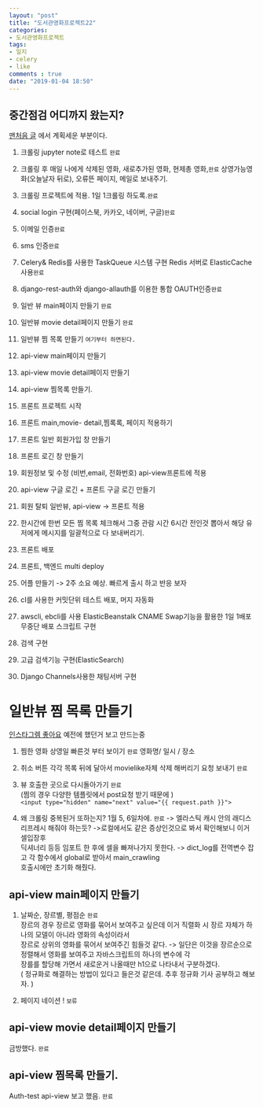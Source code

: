 ```yaml
---
layout: "post"
title: "도서관영화프로젝트22"    
categories:  
- 도서관영화프로젝트      
tags:  
- 일지      
- celery   
- like  
comments : true    
date: "2019-01-04 18:50"  
---              
```

## 중간점검  어디까지 왔는지?    
[맨처음 글](https://maro99.github.io/%EB%8F%84%EC%84%9C%EA%B4%80%EC%98%81%ED%99%94%ED%94%84%EB%A1%9C%EC%A0%9D%ED%8A%B8/2018/09/01/%EB%8F%84%EC%84%9C%EA%B4%80%EC%98%81%ED%99%94%ED%94%84%EB%A1%9C%EC%A0%9D%ED%8A%B801.html) 에서 계획세운 부분이다.   

1. 크롤링 jupyter note로 테스트  `완료`
2. 크롤링 후 매일 나에게 삭제된 영화, 새로추가된 영화, 현제총 영화,`완료`
    상영가능영화(오늘날자 뒤로),  오류뜬 페이지,  메일로 보내주기.
3.  크롤링 프로젝트에 적용. 1일 1크롤링 하도록.`완료`


4. social login 구현(페이스북, 카카오, 네이버, 구글)`완료`
5. 이메일 인증`완료`
6. sms 인증`완료`
7. Celery& Redis를 사용한 TaskQueue 시스템 구현 Redis 서버로 ElasticCache 사용`완료`
8. django-rest-auth와 django-allauth를 이용한 통합 OAUTH인증`완료`


9. 일반 뷰 main페이지 만들기  `완료`
10. 일반뷰 movie detail페이지 만들기 `완료`
11. 일반뷰 찜 목록 만들기   `여기부터 하면된다.`


12. api-view main페이지 만들기
13. api-view movie detail페이지 만들기
14. api-view 찜목록 만들기.


15.  프론트 프로젝트 시작
16. 프론트  main,movie- detail,찜록록, 페이지 적용하기
17. 프론트 일반 회원가입 창 만들기
18. 프론트 로긴 창 만들기
19. 회원정보 및 수정 (비번,email, 전화번호)  api-view프론트에 적용
20. api-view 구글 로긴 +    프론트 구글 로긴 만들기


21. 회원 탈퇴 일반뷰,  api-view -> 프론트 적용


22.  한시간에 한번 모든 찜 목록 체크해서
    그중 관람 시간 6시간 전인것 뽑아서
    해당 유저에게 메시지를 일괄적으로 다 보내버리기.

23. 프론트 배포
24. 프론트, 백엔드 multi deploy

25. 어플 만들기 -> 2주 소요 예상. 빠르게 출시 하고 반응 보자


26. cI를 사용한 커밋단위 테스트 배포, 머지 자동화
27. awscli, ebcli를 사용 ElasticBeanstalk CNAME Swap기능을 활용한
    1일 1배포 무중단 배포 스크립트 구현
28. 검색 구현
29. 고급 검색기능 구현(ElasticSearch)
30.  Django Channels사용한 채팅서버 구현   



# 일반뷰 찜 목록 만들기

[인스타그렘 좋아요](https://github.com/maro99/Instagram/blob/homwork/app/posts/models.py ) 예전에 했던거 보고 만드는중   


1. 찜한 영화 상영일 빠른것 부터 보이기 `완료`
    영화명/ 일시 / 장소 

2. 취소 버튼 각각 목록 뒤에 달아서 movielike자체 삭제 해버리기 요청 보내기        `완료`        

3. 뷰 호출한 곳으로 다시돌아가기       `완료`                                             
    (찜의 경우 다양한 템플릿에서 post요청 받기 때문에 )  
    `<input type="hidden" name="next" value="{{ request.path }}">`

4. 왜 크롤링 중복된거 또하는지? 1월 5, 6일차에.           `완료`
    -> 엘라스틱 캐시 안의 래디스 리프레시 해줘야 하는듯? 
    ->로컬에서도 같은 증상인것으로 봐서 확인해보니 이거 셀입장후    
    딕셔너리 등등 임포트 한 후에 셀을 빠져나가지 못한다. 
    -> dict_log를 전역변수 잡고 각 함수에서 global로 받아서 main_crawling   
    호출시에만 초기화 해줬다. 


## api-view main페이지 만들기 

1. 날짜순, 장르별, 평점순        `완료`                                                
    장르의 경우 
    장르로 영화를 묶어서 보여주고 싶은데 이거 직렬화 시 
    장르 자체가 하나의 모델이 아니라 영화의 속성이라서  
    장르로 상위의 영화를 묶어서 보여주긴 힘들것 같다. 
    -> 일단은 이것을 장르순으로 정렬해서 영화를 보여주고  자바스크립트의 하나의 변수에 각  
    장를를 할당해 가면서  새로운거 나올때만 h1으로 나타내서 구분하겠다.   
    ( 정규화로 해결하는 방법이 있다고 들은것 같은데. 추후 정규화 기사 공부하고 해보자. )  

2. 페이지 네이션 ! `보류`

##  api-view movie detail페이지 만들기              
금방했다. `완료`



## api-view 찜목록 만들기. 
Auth-test  api-view 보고 했음.  `완료`                                                    




